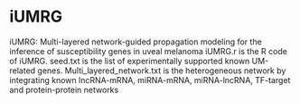 # iUMRG
iUMRG: Multi-layered network-guided propagation modeling for the inference of susceptibility genes in uveal melanoma iUMRG.r is the R code of iUMRG. seed.txt is the list of experimentally supported known UM-related genes. Multi_layered_network.txt is the heterogeneous network by integrating known lncRNA-mRNA, miRNA-mRNA, miRNA-lncRNA, TF-target and protein-protein networks

